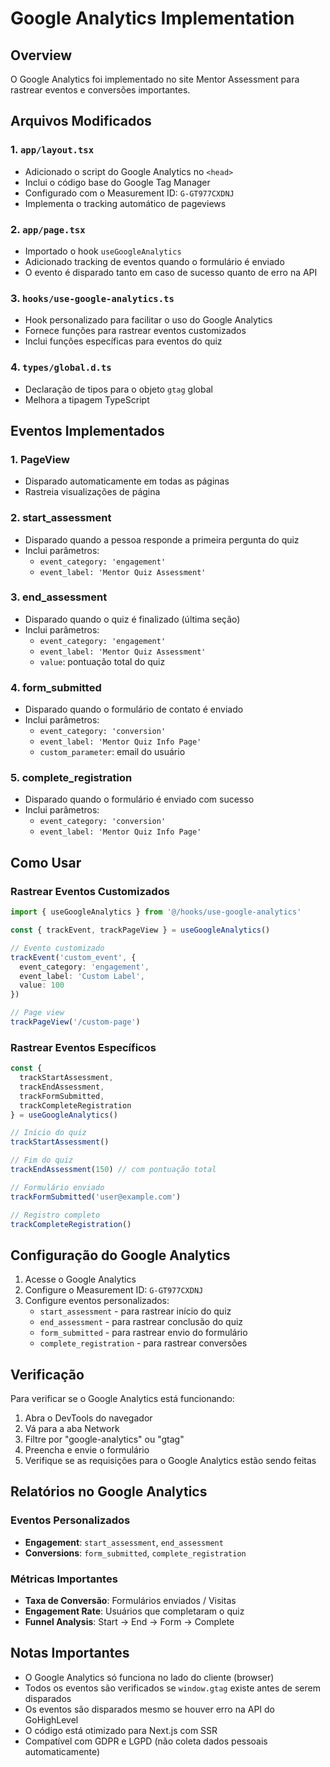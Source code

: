 # Google Analytics Implementation

## Overview
O Google Analytics foi implementado no site Mentor Assessment para rastrear eventos e conversões importantes.

## Arquivos Modificados

### 1. `app/layout.tsx`
- Adicionado o script do Google Analytics no `<head>`
- Inclui o código base do Google Tag Manager
- Configurado com o Measurement ID: `G-GT977CXDNJ`
- Implementa o tracking automático de pageviews

### 2. `app/page.tsx`
- Importado o hook `useGoogleAnalytics`
- Adicionado tracking de eventos quando o formulário é enviado
- O evento é disparado tanto em caso de sucesso quanto de erro na API

### 3. `hooks/use-google-analytics.ts`
- Hook personalizado para facilitar o uso do Google Analytics
- Fornece funções para rastrear eventos customizados
- Inclui funções específicas para eventos do quiz

### 4. `types/global.d.ts`
- Declaração de tipos para o objeto `gtag` global
- Melhora a tipagem TypeScript

## Eventos Implementados

### 1. PageView
- Disparado automaticamente em todas as páginas
- Rastreia visualizações de página

### 2. start_assessment
- Disparado quando a pessoa responde a primeira pergunta do quiz
- Inclui parâmetros:
  - `event_category: 'engagement'`
  - `event_label: 'Mentor Quiz Assessment'`

### 3. end_assessment
- Disparado quando o quiz é finalizado (última seção)
- Inclui parâmetros:
  - `event_category: 'engagement'`
  - `event_label: 'Mentor Quiz Assessment'`
  - `value`: pontuação total do quiz

### 4. form_submitted
- Disparado quando o formulário de contato é enviado
- Inclui parâmetros:
  - `event_category: 'conversion'`
  - `event_label: 'Mentor Quiz Info Page'`
  - `custom_parameter`: email do usuário

### 5. complete_registration
- Disparado quando o formulário é enviado com sucesso
- Inclui parâmetros:
  - `event_category: 'conversion'`
  - `event_label: 'Mentor Quiz Info Page'`

## Como Usar

### Rastrear Eventos Customizados
```typescript
import { useGoogleAnalytics } from '@/hooks/use-google-analytics'

const { trackEvent, trackPageView } = useGoogleAnalytics()

// Evento customizado
trackEvent('custom_event', {
  event_category: 'engagement',
  event_label: 'Custom Label',
  value: 100
})

// Page view
trackPageView('/custom-page')
```

### Rastrear Eventos Específicos
```typescript
const { 
  trackStartAssessment, 
  trackEndAssessment, 
  trackFormSubmitted, 
  trackCompleteRegistration 
} = useGoogleAnalytics()

// Início do quiz
trackStartAssessment()

// Fim do quiz
trackEndAssessment(150) // com pontuação total

// Formulário enviado
trackFormSubmitted('user@example.com')

// Registro completo
trackCompleteRegistration()
```

## Configuração do Google Analytics

1. Acesse o Google Analytics
2. Configure o Measurement ID: `G-GT977CXDNJ`
3. Configure eventos personalizados:
   - `start_assessment` - para rastrear início do quiz
   - `end_assessment` - para rastrear conclusão do quiz
   - `form_submitted` - para rastrear envio do formulário
   - `complete_registration` - para rastrear conversões

## Verificação

Para verificar se o Google Analytics está funcionando:

1. Abra o DevTools do navegador
2. Vá para a aba Network
3. Filtre por "google-analytics" ou "gtag"
4. Preencha e envie o formulário
5. Verifique se as requisições para o Google Analytics estão sendo feitas

## Relatórios no Google Analytics

### Eventos Personalizados
- **Engagement**: `start_assessment`, `end_assessment`
- **Conversions**: `form_submitted`, `complete_registration`

### Métricas Importantes
- **Taxa de Conversão**: Formulários enviados / Visitas
- **Engagement Rate**: Usuários que completaram o quiz
- **Funnel Analysis**: Start → End → Form → Complete

## Notas Importantes

- O Google Analytics só funciona no lado do cliente (browser)
- Todos os eventos são verificados se `window.gtag` existe antes de serem disparados
- Os eventos são disparados mesmo se houver erro na API do GoHighLevel
- O código está otimizado para Next.js com SSR
- Compatível com GDPR e LGPD (não coleta dados pessoais automaticamente)
